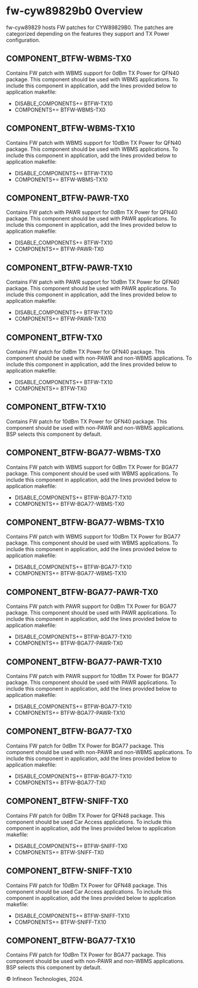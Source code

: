 # fw-cyw89829b0 Overview

fw-cyw89829 hosts FW patches for CYW89829B0. The patches are categorized depending on the features they support and TX Power configuration.

## COMPONENT_BTFW-WBMS-TX0
Contains FW patch with WBMS support for 0dBm TX Power for QFN40 package.
This component should be used with WBMS applications. To include this component in application, add the lines provided below to application makefile:

- DISABLE_COMPONENTS+= BTFW-TX10
- COMPONENTS+= BTFW-WBMS-TX0

## COMPONENT_BTFW-WBMS-TX10
Contains FW patch with WBMS support for 10dBm TX Power for QFN40 package.
This component should be used with WBMS applications. To include this component in application, add the lines provided below to application makefile:

- DISABLE_COMPONENTS+= BTFW-TX10
- COMPONENTS+= BTFW-WBMS-TX10

## COMPONENT_BTFW-PAWR-TX0
Contains FW patch with PAWR support for 0dBm TX Power for QFN40 package.
This component should be used with PAWR applications. To include this component in application, add the lines provided below to application makefile:

- DISABLE_COMPONENTS+= BTFW-TX10
- COMPONENTS+= BTFW-PAWR-TX0

## COMPONENT_BTFW-PAWR-TX10
Contains FW patch with PAWR support for 10dBm TX Power for QFN40 package.
This component should be used with PAWR applications. To include this component in application, add the lines provided below to application makefile:

- DISABLE_COMPONENTS+= BTFW-TX10
- COMPONENTS+= BTFW-PAWR-TX10

## COMPONENT_BTFW-TX0
Contains FW patch for 0dBm TX Power for QFN40 package.
This component should be used with non-PAWR and non-WBMS applications. To include this component in application, add the lines provided below to application makefile:

- DISABLE_COMPONENTS+= BTFW-TX10
- COMPONENTS+= BTFW-TX0

## COMPONENT_BTFW-TX10
Contains FW patch for 10dBm TX Power for QFN40 package.
This component should be used with non-PAWR and non-WBMS applications. BSP selects this component by default.

## COMPONENT_BTFW-BGA77-WBMS-TX0
Contains FW patch with WBMS support for 0dBm TX Power for BGA77 package.
This component should be used with WBMS applications. To include this component in application, add the lines provided below to application makefile:

- DISABLE_COMPONENTS+= BTFW-BGA77-TX10
- COMPONENTS+= BTFW-BGA77-WBMS-TX0

## COMPONENT_BTFW-BGA77-WBMS-TX10
Contains FW patch with WBMS support for 10dBm TX Power for BGA77 package.
This component should be used with WBMS applications. To include this component in application, add the lines provided below to application makefile:

- DISABLE_COMPONENTS+= BTFW-BGA77-TX10
- COMPONENTS+= BTFW-BGA77-WBMS-TX10

## COMPONENT_BTFW-BGA77-PAWR-TX0
Contains FW patch with PAWR support for 0dBm TX Power for BGA77 package.
This component should be used with PAWR applications. To include this component in application, add the lines provided below to application makefile:

- DISABLE_COMPONENTS+= BTFW-BGA77-TX10
- COMPONENTS+= BTFW-BGA77-PAWR-TX0

## COMPONENT_BTFW-BGA77-PAWR-TX10
Contains FW patch with PAWR support for 10dBm TX Power for BGA77 package.
This component should be used with PAWR applications. To include this component in application, add the lines provided below to application makefile:

- DISABLE_COMPONENTS+= BTFW-BGA77-TX10
- COMPONENTS+= BTFW-BGA77-PAWR-TX10

## COMPONENT_BTFW-BGA77-TX0
Contains FW patch for 0dBm TX Power for BGA77 package.
This component should be used with non-PAWR and non-WBMS applications. To include this component in application, add the lines provided below to application makefile:

- DISABLE_COMPONENTS+= BTFW-BGA77-TX10
- COMPONENTS+= BTFW-BGA77-TX0

## COMPONENT_BTFW-SNIFF-TX0
Contains FW patch for 0dBm TX Power for QFN48 package.
This component should be used Car Access applications. To include this component in application, add the lines provided below to application makefile:

- DISABLE_COMPONENTS+= BTFW-SNIFF-TX0
- COMPONENTS+= BTFW-SNIFF-TX0

## COMPONENT_BTFW-SNIFF-TX10
Contains FW patch for 10dBm TX Power for QFN48 package.
This component should be used Car Access applications. To include this component in application, add the lines provided below to application makefile:

- DISABLE_COMPONENTS+= BTFW-SNIFF-TX10
- COMPONENTS+= BTFW-SNIFF-TX10

## COMPONENT_BTFW-BGA77-TX10
Contains FW patch for 10dBm TX Power for BGA77 package.
This component should be used with non-PAWR and non-WBMS applications. BSP selects this component by default.

© Infineon Technologies, 2024.
